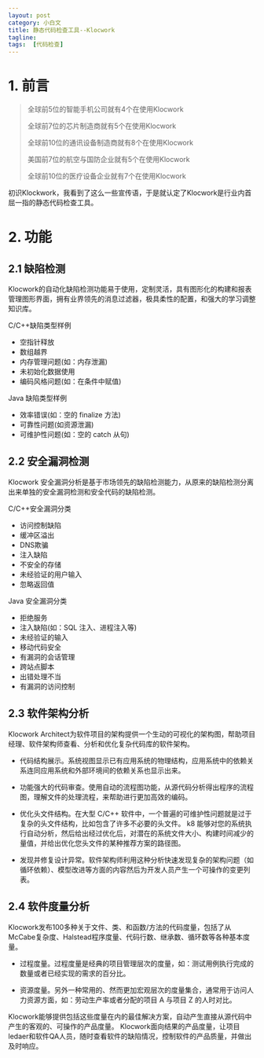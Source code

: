 ```yaml
---
layout: post
category: 小白文
title: 静态代码检查工具--Klocwork
tagline:
tags:  [代码检查]
---
```


# 1. 前言

> 全球前5位的智能手机公司就有4个在使用Klocwork
>
> 全球前7位的芯片制造商就有5个在使用Klocwork
>
> 全球前10位的通讯设备制造商就有8个在使用Klocwork
>
> 美国前7位的航空与国防企业就有5个在使用Klocwork
>
> 全球前10位的医疗设备企业就有7个在使用Klocwork

初识Klockwork，我看到了这么一些宣传语，于是就认定了Klocwork是行业内首屈一指的静态代码检查工具。

# 2. 功能

## 2.1 缺陷检测

Klocwork的自动化缺陷检测功能易于使用，定制灵活，具有图形化的构建和报表管理图形界面，拥有业界领先的消息过滤器，极具柔性的配置，和强大的学习调整知识库。

C/C++缺陷类型样例

  - 空指针释放
  - 数组越界
  - 内存管理问题(如：内存泄漏)
  - 未初始化数据使用
  - 编码风格问题(如：在条件中赋值)

Java 缺陷类型样例

  - 效率错误(如：空的 finalize 方法)
  - 可靠性问题(如资源泄漏)
  - 可维护性问题(如：空的 catch 从句)

## 2.2 安全漏洞检测

Klocwork 安全漏洞分析是基于市场领先的缺陷检测能力，从原来的缺陷检测分离出来单独的安全漏洞检测和安全代码的缺陷检测。

C/C++安全漏洞分类

  - 访问控制缺陷
  - 缓冲区溢出
  - DNS欺骗
  - 注入缺陷
  - 不安全的存储
  - 未经验证的用户输入
  - 忽略返回值

Java 安全漏洞分类

  - 拒绝服务
  - 注入缺陷(如：SQL 注入、进程注入等)
  - 未经验证的输入
  - 移动代码安全
  - 有漏洞的会话管理
  - 跨站点脚本
  - 出错处理不当
  - 有漏洞的访问控制

## 2.3 软件架构分析

Klocwork Architect为软件项目的架构提供一个生动的可视化的架构图，帮助项目经理、软件架构师查看、分析和优化复杂代码库的软件架构。

- 代码结构展示。系统视图显示已有应用系统的物理结构，应用系统中的依赖关系连同应用系统和外部环境间的依赖关系也显示出来。

- 功能强大的代码审查。使用自动的流程图功能，从源代码分析得出程序的流程图，理解文件的处理流程，来帮助进行更加高效的编码。

- 优化头文件结构。在大型 C/C++ 软件中，一个普遍的可维护性问题就是过于复杂的头文件结构，比如包含了许多不必要的头文件。
  k8 能够对您的系统执行自动分析，然后给出经过优化后，对潜在的系统文件大小、构建时间减少的量值，并给出优化您头文件的某种推荐方案的路径图。

- 发现并修复设计异常。软件架构师利用这种分析快速发现复杂的架构问题（如循环依赖）、模型改进等方面的内容然后为开发人员产生一个可操作的变更列表。

## 2.4 软件度量分析

Klocwork发布100多种关于文件、类、和函数/方法的代码度量，包括了从McCabe复杂度、Halstead程序度量、代码行数、继承数、循环数等各种基本度量。

- 过程度量。过程度量是经典的项目管理层次的度量，如：测试用例执行完成的数量或者已经实现的需求的百分比。

- 资源度量。另外一种常用的、然而更加宏观层次的度量集合，通常用于访问人力资源方面，如：劳动生产率或者分配的项目 A 与项目 Z 的人时对比。

Klocwork能够提供包括这些度量在内的最佳解决方案，自动产生直接从源代码中产生的客观的、可操作的产品度量。
Klocwork面向结果的产品度量，让项目ledaer和软件QA人员，随时查看软件的缺陷情况，控制软件的产品质量，并做出及时响应。
